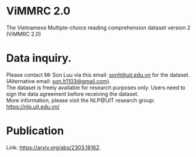 # ViMMRC 2.0
The Vietnamese Multiple-choice reading comprehension dataset version 2 (ViMMRC 2.0) 

# Data inquiry. 
Please contact Mr Son Luu via this email: sonlt@uit.edu.vn for the dataset. (Alternative email: son.lt1103@gmail.com).   
The dataset is freely available for research purposes only. Users need to sign the data agreement before receiving the dataset.   
More information, please visit the NLP@UIT research group: https://nlp.uit.edu.vn/   

# Publication 
Link: https://arxiv.org/abs/2303.18162.  

